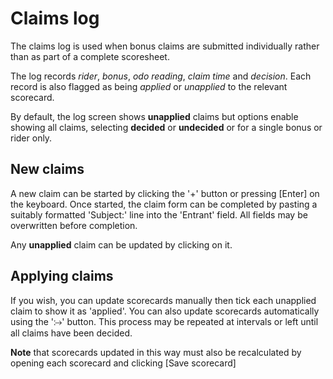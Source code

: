 # Claims log

The claims log is used when bonus claims are submitted individually rather than as part of a complete scoresheet.

The log records *rider*, *bonus*, *odo reading*, *claim time* and *decision*. Each record is also flagged as being *applied* or *unapplied*
to the relevant scorecard.

By default, the log screen shows **unapplied** claims but options enable showing all claims, selecting **decided** or **undecided** or for a single bonus or rider only.

## New claims

A new claim can be started by clicking the '+' button or pressing \[Enter] on the keyboard. Once started, the claim form can be completed by pasting a suitably formatted 'Subject:' line into the 'Entrant' field. All fields may be overwritten before completion.

Any **unapplied** claim can be updated by clicking on it.

## Applying claims

If you wish, you can update scorecards manually then tick each unapplied claim to show it as 'applied'. You can also update scorecards automatically using the '&RuleDelayed;' button. This process may be repeated at intervals or left until all claims have been decided.

**Note** that scorecards updated in this way must also be recalculated by opening each scorecard and clicking \[Save scorecard]